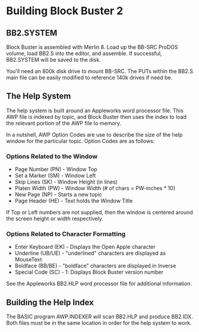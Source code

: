 # Building Block Buster 2

## BB2.SYSTEM

Block Buster is assembled with Merlin 8.  Load up the BB-SRC ProDOS volume, load BB2.S into the editor, and assemble.  If successful, BB2.SYSTEM will be saved to the disk.

You'll need an 800k disk drive to mount BB-SRC.  The PUTs within the BB2.S main file can be easily modified to reference 140k drives if need be.

## The Help System

The help system is built around an Appleworks word processor file.  This AWP file is indexed by topic, and Block Buster then uses the index to load the relevant portion of the AWP file to memory.

In a nutshell, AWP Option Codes are use to describe the size of the help window for the particular topic.  Option Codes are as follows:

### Options Related to the Window

- Page Number (PN) - Window Top
- Set a Marker (SM) - Window Left
- Skip Lines (SK) -  Window Height (in lines)
- Platen Width (PW) - Window Width (# of chars = PW-inches * 10)
- New Page (NP) - Starts a new topic
- Page Header (HE) - Text holds the Window Title

If Top or Left numbers are not supplied, then the window is centered around the screen height or width respectively.


### Options Related to Character Formatting

- Enter Keyboard (EK) - Displays the Open Apple character
- Underline (UB/UE) - "underlined" characters are displayed as MouseText
- Boldface (BB/BE) - "boldface" characters are displayed in Inverse
- Special Code (SC) - 1: Displays Block Buster version number

See the Appleworks BB2.HLP word processor file for additional information.

## Building the Help Index

The BASIC program AWP.INDEXER will scan BB2.HLP and produce BB2.IDX.  Both files must be in the same location in order for the help system to work.


